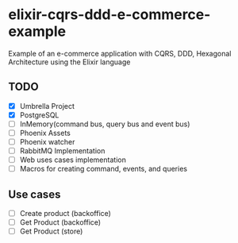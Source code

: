 # elixir-cqrs-ddd-e-commerce-example
Example of an e-commerce application with CQRS, DDD, Hexagonal Architecture using the Elixir language

## TODO

- [x] Umbrella Project
- [x] PostgreSQL
- [ ] InMemory(command bus, query bus and event bus)
- [ ] Phoenix Assets
- [ ] Phoenix watcher
- [ ] RabbitMQ Implementation
- [ ] Web uses cases implementation
- [ ] Macros for creating command, events, and queries

## Use cases
- [ ] Create product (backoffice)
- [ ] Get Product (backoffice)
- [ ] Get Product (store)
